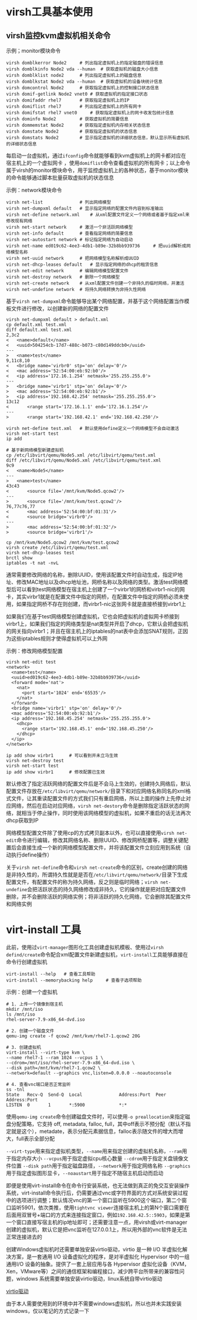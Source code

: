 # virsh工具基本使用

## virsh监控kvm虚拟机相关命令

示例；monitor模块命令

```shell
virsh domblkerror Node2		# 列出指定虚拟机上的指定磁盘的错误信息
virsh domblkinfo Node2 vda --human	# 获取虚拟机的磁盘大小信息
virsh domblklist node2		# 列出指定虚拟机上的磁盘信息
virsh domblkstat Node2 vda --human	# 获取虚拟机的设备块统计信息
virsh domcontrol Node2		# 获取指定虚拟机上的控制接口状态信息
virsh domif-getlink Node2 vnet0	# 获取虚拟机的指定接口状态
virsh domifaddr rhel7		# 获取指定虚拟机上的IP
virsh domiflist rhel7		# 列出指定虚拟机上的所有网卡
virsh domifstat rhel7 vnet0		# 获取指定虚拟机上的网卡收发包统计信息
virsh dominfo Node2			# 获取虚拟机的简要信息
virsh dommemstat Node2		# 获取指定虚拟机内存相关状态信息
virsh domstate Node2		# 获取指定虚拟机的状态信息
virsh domstats Node2		# 显示指定虚拟机的详细状态信息，默认显示所有虚拟机的详细状态信息
```

每启动一台虚拟机，通过`ifconfig`命令就能够看到kvm虚拟机上的网卡都对应在宿主机上的一个虚拟网卡 ，使用`domiflist`命令查看虚拟机的所有网卡；以上命令属于virsh的monitor模块命令，用于监控虚拟机上的各种状态，基于monitor模块的命令能够通过脚本批量获取虚拟机的状态信息

示例：network模块命令

```shell
virsh net-list				# 列出网络模型
virsh net-dumpxml default	# 显示指定网络的配置文件内容到标准输出
virsh net-define network.xml	# 从xml配置文件定义一个网络或者基于指定xml来修改现有网络
virsh net-start network		# 激活一个非活跃网络模型
virsh net-info default		# 查看指定网络的简要信息
virsh net-autostart network	# 标记指定网络为自动启动
virsh net-name ed019c62-4ee3-4db1-b89e-32b8bb939736		# 把uuid解析成网络模型名称
virsh net-uuid network		# 把网络模型名称解析成UUID
virsh net-dhcp-leases default	# 显示指定网络的dhcp的租赁信息
virsh net-edit network		# 编辑网络模型配置文件
virsh net-destroy network	# 删除一个网络模型
virsh net-create network	# 从xml配置文件创建一个非持久的临时网络，并激活
virsh net-undefine network	# 将持久网络转换为非持久性网络
```

基于`virsh net-dumpxml`命令能够导出某个网络配置，并基于这个网络配置当作模板文件进行修改，以创建新的网络的配置文件

```shell
virsh net-dumpxml default > default.xml
cp default.xml test.xml
diff default.xml test.xml
2,3c2
<   <name>default</name>
<   <uuid>504254cb-17d7-488c-b073-c80d149ddcb0</uuid>
---
>   <name>test</name>
9,11c8,10
<   <bridge name='virbr0' stp='on' delay='0'/>
<   <mac address='52:54:00:eb:92:b0'/>
<   <ip address='172.16.1.254' netmask='255.255.255.0'>
---
>   <bridge name='virbr1' stp='on' delay='0'/>
>   <mac address='52:54:00:eb:92:b1'/>
>   <ip address='192.168.42.254' netmask='255.255.255.0'>
13c12
<       <range start='172.16.1.1' end='172.16.1.254'/>
---
>       <range start='192.168.42.1' end='192.168.42.250'/>

virsh net-define test.xml	# 默认使用define定义一个网络模型不会自动激活
virsh net-start test
ip add

# 基于新网络模型新建虚拟机
cp /etc/libvirt/qemu/Node5.xml /etc/libvirt/qemu/test.xml
diff /etc/libvirt/qemu/Node5.xml /etc/libvirt/qemu/test.xml
9c9
<   <name>Node5</name>
---
>   <name>test</name>
43c43
<       <source file='/mnt/kvm/Node5.qcow2'/>
---
>       <source file='/mnt/kvm/test.qcow2'/>
76,77c76,77
<       <mac address='52:54:00:bf:01:31'/>
<       <source bridge='virbr0'/>
---
>       <mac address='52:54:00:bf:01:32'/>
>       <source bridge='virbr1'/>

cp /mnt/kvm/Node5.qcow2 /mnt/kvm/test.qcow2
virsh create /etc/libvirt/qemu/test.xml
virsh net-dhcp-leases test
brctl show
iptables -t nat -nvL
```

通常需要修改网络的名称，删除UUID，使用该配置文件时自动生成，指定IP地址、修改MAC地址以及dhcp地址池，网桥名称以及网络的类型。激活test网络模型后可以看到test网络模型在宿主机上创建了一个virbr1的网桥和virbr1-nic的网卡，其实virbr1就是在配置文件中指定的网桥，在配置文件中指定的网桥必须未使用，如果指定网桥不存在则创建，而virbr1-nic这张网卡就是直接桥接到virbr1上

如果我们在基于test网络模型创建虚拟机，它也会把虚拟机的虚拟网卡桥接到virbr1上，如果我们指定的网络类型是nat类型并开启了dhcp，它默认会把虚拟机的网关指向virbr1；并且在宿主机上的iptables的nat表中会添加SNAT规则，正因为这些iptables规则才使得虚拟机可以上外网

示例：修改网络模型配置

```shell
virsh net-edit test
<network>
  <name>test</name>
  <uuid>ed019c62-4ee3-4db1-b89e-32b8bb939736</uuid>
  <forward mode='nat'>
    <nat>
      <port start='1024' end='65535'/>
    </nat>
  </forward>
  <bridge name='virbr1' stp='on' delay='0'/>
  <mac address='52:54:00:eb:92:b1'/>
  <ip address='192.168.45.254' netmask='255.255.255.0'>
    <dhcp>
      <range start='192.168.45.1' end='192.168.45.250'/>
    </dhcp>
  </ip>
</network>

ip add show virbr1		# 可以看到并未立马生效
virsh net-destroy test
virsh net-start test
ip add show virbr1		# 修改配置已生效
```

默认修改了指定活跃网络的配置文件后是不会马上生效的，创建持久网络后，默认配置文件存放在`/etc/libvirt/qemu/network/`目录下和对应网络名称同名的xml格式文件，让其重读配置文件的方式我们只有重启网络，所以上面的操作上先停止对应网络，然后在启动对应网络，`virsh net-destory`命令是删除指定活跃状态的网络，就相当于停止操作，同时使用该网络模型的虚拟机，如果不重启的话无法再次dhcp获取到IP

网络模型配置文件除了使用cp的方式拷贝副本以外，也可以直接使用`virsh net-edit`命令进行编辑，修改其网络名称、删除UUID、修改网桥配置等，调整关键配置后会直接生成一个新的网络模型配置文件，并将该配置文件立刻应用到系统（自动执行define操作）

关于`virsh net-define`命令和`virsh net-create`命令的区别，create创建的网络是非持久性的，所谓持久性就是是否在`/etc/libvirt/qemu/network/`目录下生成配置文件，有配置文件的称为持久网络，反之则是临时网络；`virsh net-undefine`会把活跃状态的持久网络修改成非持久，它的操作就是把对应配置文件删除，并不会删除活跃的网络实例；将非活跃的持久化网络，它会删除其配置文件和网络实例

# virt-install 工具

此前，使用过`virt-manager`图形化工具创建虚拟机模板、使用过`virsh defind/create`命令配合xml配置文件新建虚拟机，`virt-install`工具能够直接在命令行创建虚拟机

```shell
virt-install --help   # 查看工具帮助
virt-install --memorybacking help     # 查看子选项帮助
```

示例：创建一个虚拟机

```shell
# 1. 上传一个镜像到宿主机
mkdir /mnt/iso
ls /mnt/iso
rhel-server-7.9-x86_64-dvd.iso

# 2. 创建一个磁盘文件
qemu-img create -f qcow2 /mnt/kvm/rhel7-1.qcow2 20G

# 3. 创建虚拟机
virt-install --virt-type kvm \
--name rhel7-1 --ram 1024 --vcpus 1 \
--cdrom=/mnt/iso/rhel-server-7.9-x86_64-dvd.iso \
--disk path=/mnt/kvm/rhel7-1.qcow2 \
--network=default --graphics vnc,listen=0.0.0.0 --noautoconsole

# 4. 查看vnc端口是否正常监听
ss -tnl
State   Recv-Q  Send-Q  Local              Address:Port  Peer  Address:Port
LISTEN  0       1       *:5900             *:*
```

使用`qemu-img create`命令创建磁盘文件时，可以使用`-o preallocation`来指定磁盘分配策略，它支持 off, metadata, falloc, full，其中off表示不预分配（默认不指定就是这个），metadate，表示分配元素据信息，falloc表示随文件的增大而增大，full表示全部分配

`--virt-type`用来指定虚拟机类型，`--name`用来指定创建的虚拟机名称，`--ram`用于指定内存大小 `--vcpus`用于指定虚拟cpu核心数量 `--cdrom`用于指定关盘镜像文件位置 `--disk path`用于指定磁盘路径，`--network`用于指定网络名称 `--graphics`用于指定虚拟图形显卡，`--noaustart`用于指定不随宿主机启动而启动

即便是使用virt-install命令在命令行安装系统，也无法做到真正的免交互安装操作系统，virt-install命令执行后，仍需要通过vnc或字符界面的方式对系统安装过程中的选项进行调整；默认情况vnc的第一个窗口监听在5900这个端口，第二个窗口监听5901，依次类推，使用`tightvnc viewer`连接宿主机上的第N个窗口需要在后面用双冒号+端口的方式来连接指定窗口，例如`192.168.42.5::5903`，如果是第一个窗口直接写宿主机的ip地址即可；还需要注意一点，用virsh或virt-manager创建的虚拟机，默认它是把vnc监听在127.0.0.1上，所以用外部的vnc软件是无法正常连接进去的

创建Windows虚拟机时还需要单独安装virtio驱动，virtio 是一种 I/O 半虚拟化解决方案，是一套通用 I/O 设备虚拟化的程序，是对半虚拟化 Hypervisor 中的一组通用I/O 设备的抽象。提供了一套上层应用与各 Hypervisor 虚拟化设备（KVM，Xen，VMware等）之间的通信框架和编程接口，减少跨平台所带来的兼容性问题，windows 系统需要单独安装virtio驱动，linux系统自带virtio驱动

[virtio驱动](https://fedorapeople.org/groups/virt/virtio-win/direct-downloads/archive-virtio/virtio-win-0.1.96/)

由于本人需要使用到的环境中并不需要windows虚拟机，所以也并未实践安装windows，仅以笔记的方式记录一下